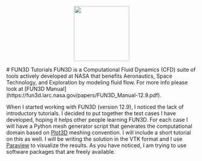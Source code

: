 <p align="center">
  <img src="https://github.com/kooroshg1/FUN3D/blob/master/fun3d_logo.png", height="145.5">
</p>
# FUN3D Tutorials
FUN3D is a Computational Fluid Dynamics (CFD) suite of tools actively developed at NASA that benefits Aeronautics, Space Technology, and Exploration by modeling fluid flow. For more info please look at [FUN3D Manual](https://fun3d.larc.nasa.gov/papers/FUN3D_Manual-12.9.pdf).

When I started working with FUN3D (version 12.9), I noticed the lack of introductory tutorials. I decided to put together the test cases I have developed, hoping it helps other people learning FUN3D. For each case I will have a Python mesh generator script that generates the computational domain based on [Plot3D](https://www.grc.nasa.gov/www/wind/valid/plot3d.html) meshing convention. I will include a short tutorial on this as well. I will be writing the solution in the VTK format and I use [Paraview](http://www.paraview.org/) to visualize the results. As you have noticed, I am trying to use software packages that are freely available.
